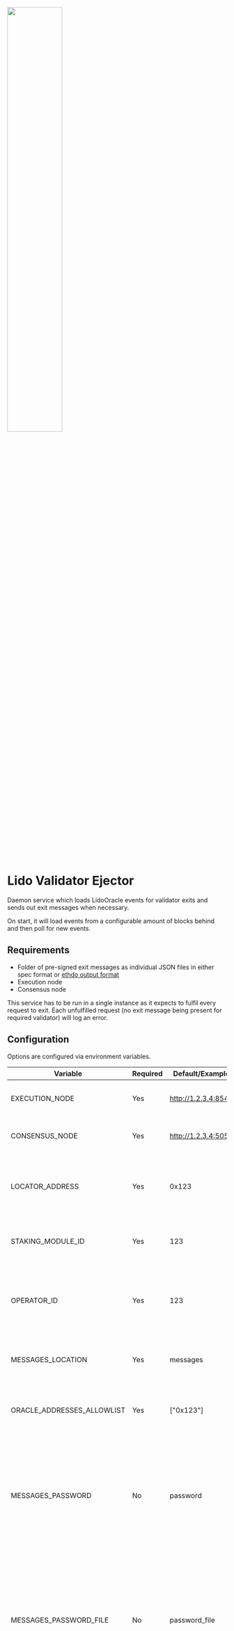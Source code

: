 <img src="https://user-images.githubusercontent.com/4752441/209329469-aee5d699-af5e-467b-9213-4d09b1a22012.png" width="50%" height="50%">

# Lido Validator Ejector

Daemon service which loads LidoOracle events for validator exits and sends out exit messages when necessary.

On start, it will load events from a configurable amount of blocks behind and then poll for new events.

## Requirements

- Folder of pre-signed exit messages as individual JSON files in either spec format or [ethdo output format](https://github.com/wealdtech/ethdo/blob/master/docs/usage.md#exit)
- Execution node
- Consensus node

This service has to be run in a single instance as it expects to fulfil every request to exit. Each unfulfilled request (no exit message being present for required validator) will log an error.

## Configuration

Options are configured via environment variables.

| Variable                   | Required | Default/Example     | Description                                                                                                                  |
| -------------------------- | -------- | ------------------- | ---------------------------------------------------------------------------------------------------------------------------- |
| EXECUTION_NODE             | Yes      | http://1.2.3.4:8545 | Ethereum Execution Node endpoint                                                                                             |
| CONSENSUS_NODE             | Yes      | http://1.2.3.4:5051 | Ethereum Consensus Node endpoint                                                                                             |
| LOCATOR_ADDRESS            | Yes      | 0x123               | Address of the Locator contract, can be found in the [lido-dao repo](https://github.com/lidofinance/lido-dao)                |
| STAKING_MODULE_ID          | Yes      | 123                 | Staking Module ID for which operator ID is set                                                                               |
| OPERATOR_ID                | Yes      | 123                 | Operator ID in the Node Operators registry, easiest to get from [Operators UI](https://operators.lido.fi)                    |
| MESSAGES_LOCATION          | Yes      | messages            | Folder to load json exit message files from                                                                                  |
| ORACLE_ADDRESSES_ALLOWLIST | Yes      | ["0x123"]           | Allowed Oracle addresses to accept transactions from                                                                         |
| MESSAGES_PASSWORD          | No       | password            | Password to decrypt encrypted exit messages with. Needed only if you have encrypted files in messages directory              |
| MESSAGES_PASSWORD_FILE     | No       | password_file       | Path to file with password to decrypt encrypted exit messages with. Needed only if you have encrypted files in messages directory              |
| BLOCKS_PRELOAD             | No       | 50000               | Amount of blocks to load events from on start. Increase if daemon was not running for some time. Defaults to a day of blocks |
| BLOCKS_LOOP                | No       | 64                  | Amount of blocks to load events from on every poll. Defaults to 2 epochs                                                     |
| JOB_INTERVAL               | No       | 384000              | Time interval in milliseconds to run checks. Defaults to time of 1 epoch                                                     |
| HTTP_PORT                  | No       | false               | Port to serve metrics and health check on                                                                                    |
| RUN_METRICS                | No       | false               | Enable metrics endpoint                                                                                                      |
| RUN_HEALTH_CHECK           | No       | false               | Enable health check endpoint                                                                                                 |
| LOGGER_LEVEL               | No       | info                | Severity level from which to start showing errors eg info will hide debug messages                                           |
| LOGGER_FORMAT              | No       | simple              | Simple or JSON log output: simple/json                                                                                       |
| LOGGER_PASSWORD            | No       | false               | Enable sanitize in logs                                                                             |
| LOGGER_SECRETS             | No       | ["secret","secret"] | String array of exact secrets to sanitize in logs                                                                            |
| LOGGER_SECRETS_FILE        | No       | secret_file         | Path to file with json string array of exact secrets to sanitize in logs                                                                            |
| DRY_RUN                    | No       | false               | Run the service without actually sending out exit messages                                                                   |

## Preparing Exit Messages

Once you generate and sign exit messages, you can encrypt them for storage safety.

Exit messages are encrypted and decrypted following the [EIP-2335](https://github.com/ethereum/EIPs/blob/master/EIPS/eip-2335.md) spec.

You can check a simple example in JS in `encryptor` folder:

Simply copy JSON exit message files to `encryptor/input`, set encryption password as `MESSAGES_PASSWORD` in `.env` and run:

```bash
yarn encrypt
```

Done, your encrypted files will be in `encryptor/output`.

## Running

Either:

- Use a Docker image from [Docker Hub](https://hub.docker.com/r/lidofinance/validator-ejector)
- Clone repo, install dependencies, build and start the service:

```bash
git clone https://github.com/lidofinance/validator-ejector.git
cd validator-ejector
yarn
yarn build
yarn start
```

Don't forget env variables in the last command.

## Metrics

Enable metrics endpoint by setting `HTTP_PORT=1234` and `RUN_METRICS=true` environment variables.

Metrics will be available on `$HOST:$HTTP_PORT/metrics`.

Available metrics:

- exit_messages: ['valid'] - Exit messages and their validity: JSON parseability, structure and signature. Already exiting(ed) validator exit messages are not counted
- exit_actions: ['result'] - Statuses of initiated validator exits
- polling_last_blocks_duration_seconds: ['eventsNumber'] - Duration of pooling last blocks in microseconds
- execution_request_duration_seconds: ['result', 'status', 'domain'] - Execution node request duration in microseconds
- consensus_request_duration_seconds: ['result', 'status', 'domain'] - Consensus node request duration in microseconds
- job_duration_seconds: ['name', 'interval', 'result'] - Duration of cron jobs

## Safety Features

- Encrypted messages allow for secure file storage
- Invalid files in messages folder are noticed
- Exit JSON structure is checked
- Exit signature is fully validated
- Exit event pubkeys are checked to exist in transaction data
- Exit event report data hashes are checked to match hashes in original submitReport() Oracle transactions
- Exit events original consensus transactions are checked to be signed by allowlisted Oracles
- Node requests are repeated on error or timeouts
- Amount of messages left to send out can be checked using metrics
- Dry run mode to test setup
